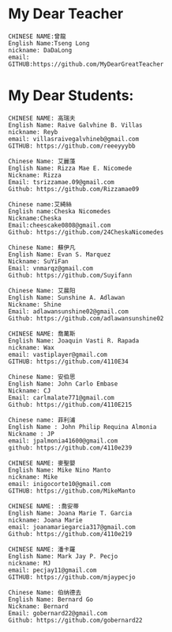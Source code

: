 # My Dear Teacher
```
CHINESE NAME:曾龍
English Name:Tseng Long
nickname: DaDaLong
email:
GITHUB:https://github.com/MyDearGreatTeacher
```
# My Dear Students:
```
CHINESE NAME: 高瑞夫
English Name: Raive Galvhine B. Villas
nickname: Reyb
email: villasraivegalvhineb@gmail.com
GITHUB: https://github.com/reeeyyybb
```

```
Chinese Name: 艾麗藻
English Name: Rizza Mae E. Nicomede
Nickname: Rizza
Email: tsrizzamae.09@gmail.com
Github: https://github.com/Rizzamae09
```

```
Chinese name:艾綺絲
English name:Cheska Nicomedes 
Nickname:Cheska
Email:cheescake0808@gmail.com 
Github: https://github.com/24CheskaNicomedes
```
```
Chinese Name: 蘇伊凡
English Name: Evan S. Marquez
Nickname: SuYiFan
Email: vnmarqz@gmail.com
Github: https://github.com/Suyifann
```
```
Chinese Name: 艾晨阳
English Name: Sunshine A. Adlawan
Nickname: Shine
Email: adlawansunshine02@gmail.com
Github: https://github.com/adlawansunshine02
```

```
CHINESE NAME: 喬萬斯
English Name: Joaquin Vasti R. Rapada
nickname: Wax
email: vastiplayer@gmail.com
GITHUB: https://github.com/4110E34
```


```
Chinese Name: 安伯思
English Name: John Carlo Embase
Nickname: CJ
Email: carlmalate771@gmail.com
Github: https://github.com/4110E215
```


```
Chinese name: 菲利浦
English Name : John Philip Requina Almonia
Nickname : JP
email: jpalmonia41600@gmail.com
github: https://github.com/4110e239
```


```
CHINESE NAME: 麥聖嬰
English Name: Mike Nino Manto
nickname: Mike
email: inigocorte10@gmail.com
GITHUB: https://github.com/MikeManto
```


```
CHINESE NAME: :喬安蒂
English Name: Joana Marie T. Garcia
nickname: Joana Marie
email: joanamariegarcia317@gmail.com
Github: https://github.com/4110e219
```


```
CHINESE NAME: 潘卡羅
English Name: Mark Jay P. Pecjo
nickname: MJ
email: pecjay11@gmail.com
GITHUB: https://github.com/mjaypecjo
```

```
Chinese Name: 伯纳德去
English Name: Bernard Go
Nickname: Bernard
Email: gobernard22@gmail.com
Github: https://github.com/gobernard22
```



```


```


```


```


```


```



```


```


```


```



```


```



```


```


```


```



```


```



```


```


```


```



```


```



```


```


```


```



```


```



```


```


```


```



```


```



```


```


```


```



